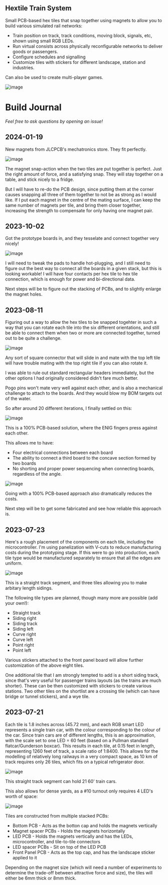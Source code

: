 ## Hextile Train System

Small PCB-based hex tiles that snap together using magnets to allow you to build various simulated rail networks:

- Train position on track, track conditions, moving block, signals, etc, shown using small RGB LEDs.
- Run virtual consists across physically reconfigurable networks to deliver goods or passengers.
- Configure schedules and signalling
- Customize tiles with stickers for different landscape, station and industries.

Can also be used to create multi-player games.

![image](https://github.com/dslik/hex-trains/assets/5757591/df82bd30-581c-41eb-806f-b2df1476deca)

# Build Journal

_Feel free to ask questions by opening an issue!_

## 2024-01-19

New magnets from JLCPCB's mechatronics store. They fit perfectly.

![image](https://github.com/dslik/hex-trains/assets/5757591/0845b53d-f8a6-4d6f-91cc-dfd16bfa3e9b)

The magnet snap-action when the two tiles are put together is perfect. Just the right amount of force, and a satisfying snap. They will stay together on a table, and stick nicely to a fridge.

But I will have to re-do the PCB design, since putting them at the corner causes snapping all three of them together to not be as strong as I would like. If I put each magnet in the centre of the mating surface, I can keep the same number of magnets per tile, and bring them closer together, increasing the strength to compensate for only having one magnet pair.

## 2023-10-02

Got the prototype boards in, and they tesselate and connect together very nicely!

![image](https://github.com/dslik/hex-trains/assets/5757591/34975d51-346b-4a55-a5d0-375e2cfafbbb)

I will need to tweak the pads to handle hot-plugging, and I still need to figure out the best way to connect all the boards in a given stack, but this is looking workable! I will have four contacts per hex tile to hex tile connection, which is enough for power and bi-directional data.

Next steps will be to figure out the stacking of PCBs, and to slightly enlarge the magnet holes.

## 2023-08-11

Figuring out a way to allow the hex tiles to be snapped togehter in such a way that you can rotate each tile into the six different orientations, and still be able to connect them when two or more are connected together, turned out to be quite a challenge.

![image](https://github.com/dslik/hex-trains/assets/5757591/f893f0bc-73f5-4a31-8c3b-fcb909cc8b0f)

Any sort of square connector that will slide in and mate with the top left tile will have trouble mating with the top right tile if you can also rotate it.

I was able to rule out standard rectangular headers immediately, but the other options I had originally considered didn't fare much better.

Pogo pins won't mate very well against each other, and is also a mechanical challenge to attach to the boards. And they would blow my BOM targets out of the water.

So after around 20 different iterations, I finally settled on this:

![image](https://github.com/dslik/hex-trains/assets/5757591/d8d9f308-ad55-44ed-8d41-fad2cef29ebc)

This is a 100% PCB-based solution, where the ENIG fingers press against each other.

This allows me to have:

* Four electrical connections between each board
* The ability to connect a third board to the concave section formed by two boards
* No shorting and proper power sequencing when connecting boards, regardless of the angle.

![image](https://github.com/dslik/hex-trains/assets/5757591/bd6bd4b9-a130-4028-abfb-d30ff94acf28)

Going with a 100% PCB-based approach also dramatically reduces the costs.

Next step will be to get some fabricated and see how reliable this approach is.

## 2023-07-23

Here's a rough placement of the components on each tile, including the microcontroller. I'm using panelization with V-cuts to reduce manufacturing costs during the prototyping stage. If this were to go into production, each tile type would be manufactured separately to ensure that all the edges are uniform.

![image](https://github.com/dslik/hex-trains/assets/5757591/f559e85b-f893-4c13-8f27-fc5c3897388f)

This is a straight track segment, and three tiles allowing you to make arbitary length sidings.

The following tile types are planned, though many more are possible (add your own!):

* Straight track
* Siding right
* Siding track
* Siding left
* Curve right
* Curve left
* Point right
* Point left

Various stickers attached to the front panel board will allow further customization of the above eight tiles.

One additional tile that I am strongly tempted to add is a short siding track, since that's very useful for passenger trains layouts (as the trains are much shorter). These can be then customized with stickers to create various stations. Two other tiles on the shortlist are a crossing tile (which can have bridge or tunnel stickers), and a wye tile.

## 2023-07-21

Each tile is 1.8 inches across (45.72 mm), and each RGB smart LED represents a single train car, with the colour corresponding to the colour of the car. Since train cars are of different lengths, this is an approximation, with the scale set to one LED = 60 feet (based on a Pullman standard flatcar/Gunderson boxcar). This results in each tile, at 0.15 feet in length, representing 1260 feet of track, a scale ratio of 1:8400. This allows for the modelling of relatively long railways in a very compact space, as 10 km of track requires only 26 tiles, which fits on a typical refrigerator door.

![image](https://github.com/dslik/hex-trains/assets/5757591/f56e5c2b-7961-418d-9db1-100664d3d111)

This straight track segment can hold 21 60' train cars.

This also allows for dense yards, as a #10 turnout only requires 4 LED's worth of space:

![image](https://github.com/dslik/hex-trains/assets/5757591/c9056e01-ea16-4b3f-a2d5-95c5488fbcb6)

Tiles are constructed from multiple stacked PCBs:

* Bottom PCB - Acts as the botton cap and holds the magnets vertically
* Magnet spacer PCBs - Holds the magnets horizontally
* LED PCB - Holds the magnets vertically and has the LEDs, microcontroller, and tile-to-tile connectors
* LED spacer PCBs - Sit on top of the LED PCB
* Front Panel PCB - Acts as the top cap, and has the landscape sticker applied to it

Depending on the magnet size (which will need a number of experiments to determine the trade-off between attractive force and size), the tiles will either be 6mm thick or 8mm thick.
